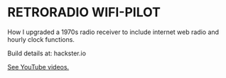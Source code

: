 # RETRORADIO WIFI-PILOT

How I upgraded a 1970s radio receiver to include internet web radio and hourly clock functions.

Build details at:
hackster.io

<a href="https://www.youtube.com/user/m1nuteman">See YouTube videos.</a>


